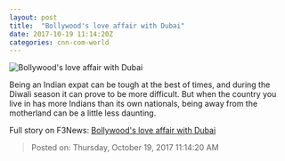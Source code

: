 ```yaml
---
layout: post
title:  "Bollywood's love affair with Dubai"
date: 2017-10-19 11:14:20Z
categories: cnn-com-world
---
```


![Bollywood's love affair with Dubai](http://cdn.cnn.com/cnnnext/dam/assets/171018194349-aishwarya-rai-red-carpet-super-tease.jpg)

Being an Indian expat can be tough at the best of times, and during the Diwali season it can prove to be more difficult. But when the country you live in has more Indians than its own nationals, being away from the motherland can be a little less daunting.


Full story on F3News: [Bollywood's love affair with Dubai](http://www.f3nws.com/n/RSSKpE)

> Posted on: Thursday, October 19, 2017 11:14:20 AM

